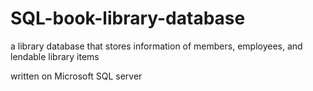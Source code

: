 # SQL-book-library-database
a library database that stores information of members, employees, and lendable library items

written on Microsoft SQL server
